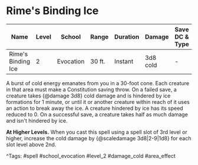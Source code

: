 # Rime's Binding Ice

| Name | Level | School | Range | Duration | Damage | Save DC & Type |
|------|-------|--------|-------|----------|--------|----------------|
| Rime's Binding Ice | 2 | Evocation | 30 ft. | Instant | 3d8 cold | - |

A burst of cold energy emanates from you in a 30-foot cone. Each creature in that area must make a Constitution saving throw. On a failed save, a creature takes {@damage 3d8} cold damage and is hindered by ice formations for 1 minute, or until it or another creature within reach of it uses an action to break away the ice. A creature hindered by ice has its speed reduced to 0. On a successful save, a creature takes half as much damage and isn't hindered by ice.

**At Higher Levels.** When you cast this spell using a spell slot of 3rd level or higher, increase the cold damage by {@scaledamage 3d8|2-9|1d8} for each slot level above 2nd.

^Tags: #spell #school_evocation #level_2 #damage_cold #area_effect